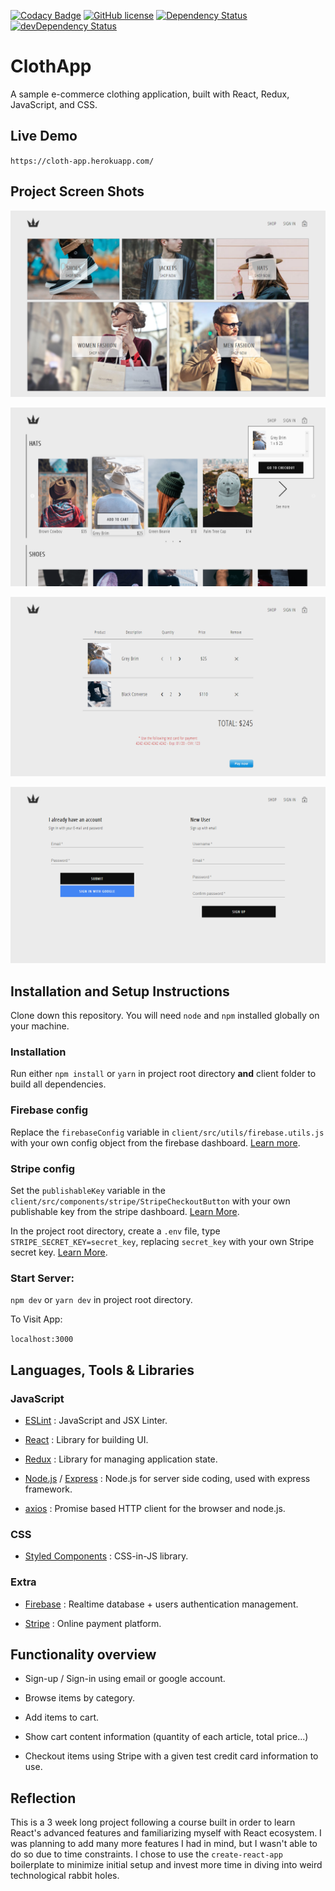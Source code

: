 [![Codacy Badge](https://api.codacy.com/project/badge/Grade/a3f9afe2e6a94053a30ef3ca0e720cf6)](https://app.codacy.com/manual/hsusanoo/cloth-app?utm_source=github.com&utm_medium=referral&utm_content=hsusanoo/cloth-app&utm_campaign=Badge_Grade_Dashboard)
[![GitHub license](https://img.shields.io/github/license/hsusanoo/cloth-app?style=flat-square)](https://github.com/hsusanoo/cloth-app/blob/master/LICENSE)
[![Dependency Status](https://img.shields.io/david/hsusanoo/cloth-app.svg?style=flat-square)](https://david-dm.org/hsusanoo/cloth-app)
[![devDependency Status](https://img.shields.io/david/dev/hsusanoo/cloth-app.svg?style=flat-square)](https://david-dm.org/hsusanoo/cloth-app#info=devDependencies)

# ClothApp

A sample e-commerce clothing application, built with React, Redux, JavaScript, and CSS.

## Live Demo

`https://cloth-app.herokuapp.com/`

## Project Screen Shots

![Home Page](Screenshots/012d664f.png)

![Shop Page](Screenshots/1f2967af.png)

![Checkout Page](Screenshots/69486e17.png)

![Authentication Page](Screenshots/d1f17093.png)

## Installation and Setup Instructions

Clone down this repository. You will need `node` and `npm` installed globally on your machine.  

### Installation

Run either `npm install` or `yarn` in project root directory **and** client folder to build all dependencies.

### Firebase config

Replace the `firebaseConfig` variable in `client/src/utils/firebase.utils.js` with your own config object from the 
firebase dashboard. [Learn more](https://support.google.com/firebase/answer/7015592?hl=en).

### Stripe config

Set the `publishableKey` variable in the `client/src/components/stripe/StripeCheckoutButton` with your own publishable 
key from the stripe dashboard. [Learn More](https://stripe.com/docs/keys).

In the project root directory, create a `.env` file, type `STRIPE_SECRET_KEY=secret_key`, replacing `secret_key` with
 your own Stripe secret key. [Learn More](https://stripe.com/docs/keys).

### Start Server:

`npm dev` or `yarn dev` in project root directory.

To Visit App:

`localhost:3000`

## Languages, Tools & Libraries

### JavaScript

-  [ESLint](https://eslint.org) : JavaScript and JSX Linter.

-  [React](https://reactjs.org) : Library for building UI.

-  [Redux](https://redux.js.org) : Library for managing application state.

-  [Node.js](https://nodejs.org) / [Express](https://expressjs.com) : Node.js for server side coding, used with 
express framework.

-  [axios](https://github.com/axios/axios) : Promise based HTTP client for the browser and node.js.

### CSS

-  [Styled Components](https://www.styled-components.com) : CSS-in-JS library.

### Extra

-  [Firebase](https://firebase.google.com/) : Realtime database + users authentication management.

-  [Stripe](https://stripe.com/) : Online payment platform.

## Functionality overview

-  Sign-up / Sign-in using email or google account.

-  Browse items by category.

-  Add items to cart.

-  Show cart content information (quantity of each article, total price...)

-  Checkout items using Stripe with a given test credit card information to use.

## Reflection

This is a 3 week long project following a course built in order to learn React's advanced features and familiarizing 
myself 
with React ecosystem.
I was planning to add many more features I had in mind, but I wasn't able to do so due to time constraints.
I chose to use the `create-react-app` boilerplate to minimize initial setup and invest more time in diving into weird technological rabbit holes.
